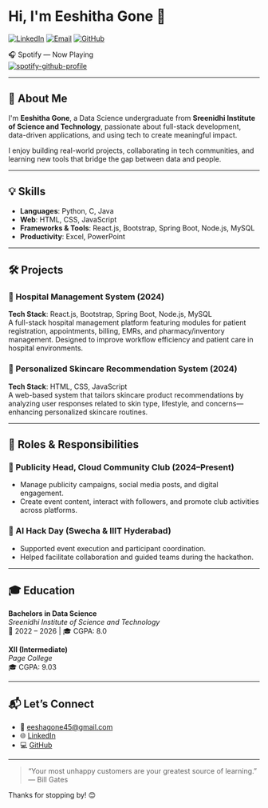 # Hi, I'm Eeshitha Gone 👋

[![LinkedIn](https://img.shields.io/badge/LinkedIn-blue?style=flat-square&logo=linkedin&logoColor=white)](https://www.linkedin.com/in/gone-eeshitha-38192624a)
[![Email](https://img.shields.io/badge/Email-eeshagone45@gmail.com-red?style=flat-square&logo=gmail&logoColor=white)](mailto:eeshagone45@gmail.com)
[![GitHub](https://img.shields.io/github/followers/eesha264?label=Follow&style=social)](https://github.com/eesha264)

🎧 Spotify — Now Playing  
[![spotify-github-profile](https://spotify-github-profile-beta-sooty.vercel.app/api/view?uid=31j5nhh2thn6yqpchaddjx2o55te&cover_image=true&theme=default&show_offline=false&background_color=121212&interchange=true&bar_color=53b14f&bar_color_cover=true)](https://spotify-github-profile-beta-sooty.vercel.app/api/view?uid=31j5nhh2thn6yqpchaddjx2o55te&redirect=true)

---

## 📌 About Me

I'm **Eeshitha Gone**, a Data Science undergraduate from **Sreenidhi Institute of Science and Technology**, passionate about full-stack development, data-driven applications, and using tech to create meaningful impact.

I enjoy building real-world projects, collaborating in tech communities, and learning new tools that bridge the gap between data and people.

---

## 💡 Skills

- **Languages**: Python, C, Java  
- **Web**: HTML, CSS, JavaScript  
- **Frameworks & Tools**: React.js, Bootstrap, Spring Boot, Node.js, MySQL  
- **Productivity**: Excel, PowerPoint  

---

## 🛠️ Projects

### 🏥 Hospital Management System (2024)
**Tech Stack**: React.js, Bootstrap, Spring Boot, Node.js, MySQL  
A full-stack hospital management platform featuring modules for patient registration, appointments, billing, EMRs, and pharmacy/inventory management. Designed to improve workflow efficiency and patient care in hospital environments.

### 🌿 Personalized Skincare Recommendation System (2024)
**Tech Stack**: HTML, CSS, JavaScript  
A web-based system that tailors skincare product recommendations by analyzing user responses related to skin type, lifestyle, and concerns—enhancing personalized skincare routines.

---

## 👥 Roles & Responsibilities

### 📣 Publicity Head, Cloud Community Club (2024–Present)
- Manage publicity campaigns, social media posts, and digital engagement.
- Create event content, interact with followers, and promote club activities across platforms.

### 🤖 AI Hack Day (Swecha & IIIT Hyderabad)
- Supported event execution and participant coordination.
- Helped facilitate collaboration and guided teams during the hackathon.

---

## 🎓 Education

**Bachelors in Data Science**  
_Sreenidhi Institute of Science and Technology_  
📅 2022 – 2026 | 🎓 CGPA: 8.0

**XII (Intermediate)**  
_Page College_  
🎓 CGPA: 9.03

---

## 📬 Let’s Connect

- 📧 [eeshagone45@gmail.com](mailto:eeshagone45@gmail.com)  
- 🌐 [LinkedIn](https://www.linkedin.com/in/gone-eeshitha-38192624a)  
- 💻 [GitHub](https://github.com/eesha264)

---

> “Your most unhappy customers are your greatest source of learning.” — Bill Gates

Thanks for stopping by! 😊
